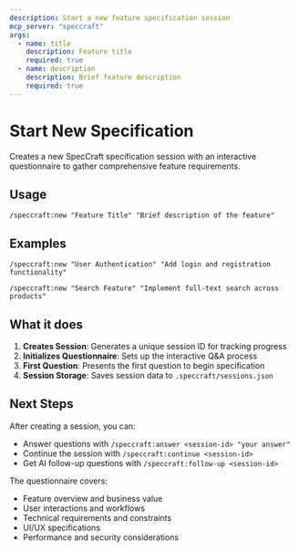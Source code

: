 ```yaml
---
description: Start a new feature specification session
mcp_server: "speccraft"
args:
  - name: title
    description: Feature title
    required: true
  - name: description
    description: Brief feature description
    required: true
---
```


# Start New Specification

Creates a new SpecCraft specification session with an interactive questionnaire to gather comprehensive feature requirements.

## Usage

```
/speccraft:new "Feature Title" "Brief description of the feature"
```

## Examples

```
/speccraft:new "User Authentication" "Add login and registration functionality"
```

```
/speccraft:new "Search Feature" "Implement full-text search across products"
```

## What it does

1. **Creates Session**: Generates a unique session ID for tracking progress
2. **Initializes Questionnaire**: Sets up the interactive Q&A process
3. **First Question**: Presents the first question to begin specification
4. **Session Storage**: Saves session data to `.speccraft/sessions.json`

## Next Steps

After creating a session, you can:
- Answer questions with `/speccraft:answer <session-id> "your answer"`
- Continue the session with `/speccraft:continue <session-id>`
- Get AI follow-up questions with `/speccraft:follow-up <session-id>`

The questionnaire covers:
- Feature overview and business value
- User interactions and workflows
- Technical requirements and constraints
- UI/UX specifications
- Performance and security considerations